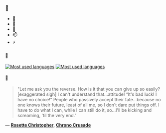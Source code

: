 ### 👋

- 🔭
- 🌱
- 💬
- 📫
- ⚡

#### 🧏

[![Most used languages](https://github-readme-stats-aynah.vercel.app/api/top-langs/?username=aynh&theme=solarized-dark&langs_count=6&layout=compact&hide_title=true)](https://github.com/anuraghazra/github-readme-stats#gh-dark-mode-only)
[![Most used languages](https://github-readme-stats-aynah.vercel.app/api/top-langs/?username=aynh&theme=solarized-light&langs_count=6&layout=compact&hide_title=true)](https://github.com/anuraghazra/github-readme-stats#gh-light-mode-only)

#### 💬

> "Let me ask you the reverse. How is it that you can give up so easily? [exaggerated sigh] I can't understand that…attitude! “It's bad luck! I have no choice!” People who passively accept their fate…because no one knows their future, least of all me, so I don't dare put things off. I have to do what I can, while I can still do it, so…I'll be kicking and screaming, 'til the very end."

&mdash; [**Rosette Christopher**](https://myanimelist.net/character.php?q=Rosette%20Christopher&cat=character), [**Chrono Crusade**](https://myanimelist.net/search/all?q=Chrono%20Crusade&cat=all)
